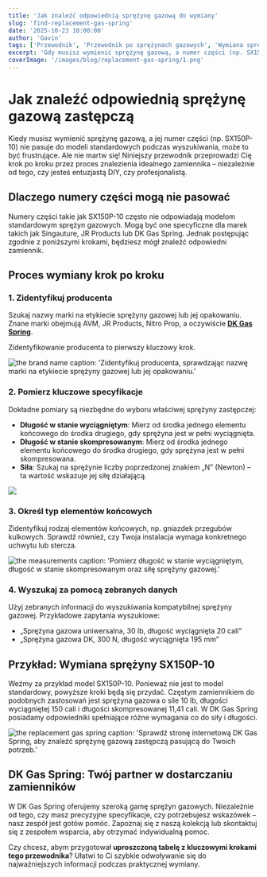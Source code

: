 ```yaml
---
title: 'Jak znaleźć odpowiednią sprężynę gazową do wymiany'
slug: 'find-replacement-gas-spring'
date: '2025-10-23 10:00:00'
author: 'Gavin'
tags: ['Przewodnik', 'Przewodnik po sprężynach gazowych', 'Wymiana sprężyny gazowej', 'Zastosowania sprężyn gazowych']
excerpt: 'Gdy musisz wymienić sprężynę gazową, a numer części (np. SX150P-10) nie pasuje do standardowych modeli w wyszukiwaniach, może to być frustrujące. Ale nie martw się! Ten przewodnik pomoże Ci znaleźć idealny zamiennik, niezależnie od tego, czy jesteś amatorrem, czy profesjonalistą.'
coverImage: '/images/blog/replacement-gas-spring/1.png'
---
```



# Jak znaleźć odpowiednią sprężynę gazową zastępczą

Kiedy musisz wymienić sprężynę gazową, a jej numer części (np. SX150P-10) nie pasuje do modeli standardowych podczas wyszukiwania, może to być frustrujące. Ale nie martw się! Niniejszy przewodnik przeprowadzi Cię krok po kroku przez proces znalezienia idealnego zamiennika – niezależnie od tego, czy jesteś entuzjastą DIY, czy profesjonalistą.

## Dlaczego numery części mogą nie pasować

Numery części takie jak SX150P-10 często nie odpowiadają modelom standardowym sprężyn gazowych. Mogą być one specyficzne dla marek takich jak Singauture, JR Products lub DK Gas Spring. Jednak postępując zgodnie z poniższymi krokami, będziesz mógł znaleźć odpowiedni zamiennik.

## Proces wymiany krok po kroku

### 1. Zidentyfikuj producenta

Szukaj nazwy marki na etykiecie sprężyny gazowej lub jej opakowaniu. Znane marki obejmują AVM, JR Products, Nitro Prop, a oczywiście [**DK Gas Spring**](https://www.dkgasspring.com/en/products/category/gas-spring).

Zidentyfikowanie producenta to pierwszy kluczowy krok.

![the brand name](/images/blog/replacement-gas-spring/1.png)
caption: 'Zidentyfikuj producenta, sprawdzając nazwę marki na etykiecie sprężyny gazowej lub jej opakowaniu.'


### 2. Pomierz kluczowe specyfikacje

Dokładne pomiary są niezbędne do wyboru właściwej sprężyny zastępczej:
- **Długość w stanie wyciągniętym**: Mierz od środka jednego elementu końcowego do środka drugiego, gdy sprężyna jest w pełni wyciągnięta.
- **Długość w stanie skompresowanym**: Mierz od środka jednego elementu końcowego do środka drugiego, gdy sprężyna jest w pełni skompresowana.
- **Siła**: Szukaj na sprężynie liczby poprzedzonej znakiem „N” (Newton) – ta wartość wskazuje jej siłę działającą.

![](/images/products_page/gas_spring_replacement.png)




### 3. Określ typ elementów końcowych

Zidentyfikuj rodzaj elementów końcowych, np. gniazdek przegubów kulkowych. Sprawdź również, czy Twoja instalacja wymaga konkretnego uchwytu lub stercza.

![the measurements](/images/blog/replacement-gas-spring/2.png)
caption: 'Pomierz długość w stanie wyciągniętym, długość w stanie skompresowanym oraz siłę sprężyny gazowej.'

### 4. Wyszukaj za pomocą zebranych danych

Użyj zebranych informacji do wyszukiwania kompatybilnej sprężyny gazowej. Przykładowe zapytania wyszukiowe:
- „Sprężyna gazowa uniwersalna, 30 lb, długość wyciągnięta 20 cali”
- „Sprężyna gazowa DK, 300 N, długość wyciągnięta 195 mm”

## Przykład: Wymiana sprężyny SX150P-10

Weźmy za przykład model SX150P-10. Ponieważ nie jest to model standardowy, powyższe kroki będą się przydać. Częstym zamiennikiem do podobnych zastosowań jest sprężyna gazowa o sile 10 lb, długości wyciągniętej 150 cali i długości skompresowanej 11,41 cali. W DK Gas Spring posiadamy odpowiedniki spełniające różne wymagania co do siły i długości.

![the replacement gas spring](/images/blog/replacement-gas-spring/3.png)
caption: 'Sprawdź stronę internetową DK Gas Spring, aby znaleźć sprężynę gazową zastępczą pasującą do Twoich potrzeb.'


## DK Gas Spring: Twój partner w dostarczaniu zamienników

W DK Gas Spring oferujemy szeroką gamę sprężyn gazowych. Niezależnie od tego, czy masz precyzyjne specyfikacje, czy potrzebujesz wskazówek – nasz zespół jest gotów pomóc. Zapoznaj się z naszą kolekcją lub skontaktuj się z zespołem wsparcia, aby otrzymać indywidualną pomoc.

Czy chcesz, abym przygotował **uproszczoną tabelę z kluczowymi krokami tego przewodnika**? Ułatwi to Ci szybkie odwoływanie się do najważniejszych informacji podczas praktycznej wymiany.